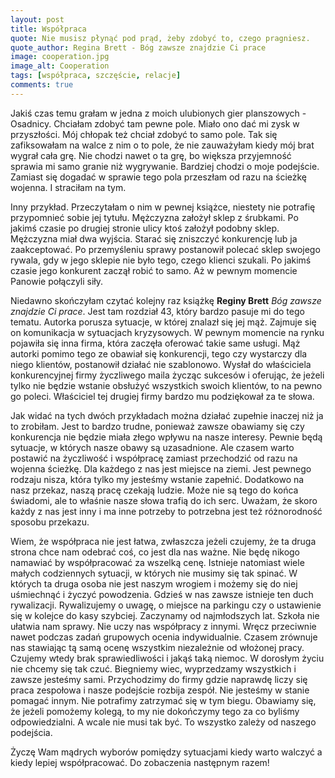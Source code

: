 ```yaml
---
layout: post
title: Współpraca
quote: Nie musisz płynąć pod prąd, żeby zdobyć to, czego pragniesz.
quote_author: Regina Brett - Bóg zawsze znajdzie Ci prace
image: cooperation.jpg
image_alt: Cooperation
tags: [współpraca, szczęście, relacje]
comments: true
---
```


Jakiś czas temu grałam w jedna z moich ulubionych gier planszowych - Osadnicy. Chciałam zdobyć tam pewne pole. Miało ono dać mi zysk w przyszłości. Mój chłopak też chciał zdobyć to samo pole. Tak się zafiksowałam na walce z nim o to pole, że nie zauważyłam kiedy mój brat wygrał cała grę. Nie chodzi nawet o ta grę, bo większa przyjemność sprawia mi samo granie niż wygrywanie. Bardziej chodzi o moje podejście. Zamiast się dogadać w sprawie tego pola przeszłam od razu na ścieżkę wojenna. I straciłam na tym.

Inny przykład. Przeczytałam o nim w pewnej książce, niestety nie potrafię przypomnieć sobie jej tytułu. Mężczyzna założył sklep z śrubkami. Po jakimś czasie po drugiej stronie ulicy ktoś założył podobny sklep. Mężczyzna miał dwa wyjścia. Starać się zniszczyć konkurencję lub ja zaakceptować. Po przemyśleniu sprawy postanowił polecać sklep swojego rywala, gdy w jego sklepie nie było tego, czego klienci szukali. Po jakimś czasie jego konkurent zaczął robić to samo. Aż w pewnym momencie Panowie połączyli siły.

Niedawno skończyłam czytać kolejny raz książkę **Reginy Brett** *Bóg zawsze znajdzie Ci prace*. Jest tam rozdział 43, który bardzo pasuje mi do tego tematu. Autorka porusza sytuacje, w której znalazł się jej mąż. Zajmuje się on komunikacja w sytuacjach kryzysowych. W pewnym momencie na rynku pojawiła się inna firma, która zaczęła oferować takie same usługi. Mąż autorki pomimo tego ze obawiał się konkurencji, tego czy wystarczy dla niego klientów, postanowił działać nie szablonowo. Wysłał do właściciela konkurencyjnej firmy życzliwego maila życząc sukcesów i oferując, że jeżeli tylko nie będzie wstanie obsłużyć wszystkich swoich klientów, to na pewno go poleci. Właściciel tej drugiej firmy bardzo mu podziękował za te słowa.

Jak widać na tych dwóch przykładach można działać zupełnie inaczej niż ja to zrobiłam. Jest to bardzo trudne, ponieważ zawsze obawiamy się czy konkurencja nie będzie miała złego wpływu na nasze interesy. Pewnie będą sytuacje, w których nasze obawy są uzasadnione. Ale czasem warto postawić na życzliwość i współpracę zamiast przechodzić od razu na wojenna ścieżkę. Dla każdego z nas jest miejsce na ziemi. Jest pewnego rodzaju nisza, która tylko my jesteśmy wstanie zapełnić. Dodatkowo na nasz przekaz, naszą pracę czekają ludzie. Może nie są tego do końca świadomi, ale to właśnie nasze słowa trafią do ich serc. Uważam, że skoro każdy z nas jest inny i ma inne potrzeby to potrzebna jest też różnorodność sposobu przekazu.

Wiem, że współpraca nie jest łatwa, zwłaszcza jeżeli czujemy, że ta druga strona chce nam odebrać coś, co jest dla nas ważne. Nie będę nikogo namawiać by współpracować za wszelką cenę. Istnieje natomiast wiele małych codziennych sytuacji, w których nie musimy się tak spinać. W których ta druga osoba nie jest naszym wrogiem i możemy się do niej uśmiechnąć i życzyć powodzenia. Gdzieś w nas zawsze istnieje ten duch rywalizacji. Rywalizujemy o uwagę, o miejsce na parkingu czy o ustawienie się w kolejce do kasy szybciej. Zaczynamy od najmłodszych lat. Szkoła nie ułatwia nam sprawy. Nie uczy nas współpracy z innymi. Wręcz przeciwnie nawet podczas zadań grupowych ocenia indywidualnie. Czasem zrównuje nas stawiając tą samą ocenę wszystkim niezależnie od włożonej pracy. Czujemy wtedy brak sprawiedliwości i jakąś taką niemoc. W dorosłym życiu nie chcemy się tak czuć. Biegniemy wiec, wyprzedzamy wszystkich i zawsze jesteśmy sami. Przychodzimy do firmy gdzie naprawdę liczy się praca zespołowa i nasze podejście rozbija zespół. Nie jesteśmy w stanie pomagać innym. Nie potrafimy zatrzymać się w tym biegu. Obawiamy się, że jeżeli pomożemy kolegą, to my nie dokończymy tego za co byliśmy odpowiedzialni. A wcale nie musi tak być. To wszystko zależy od naszego podejścia.

Życzę Wam mądrych wyborów pomiędzy sytuacjami kiedy warto walczyć a kiedy lepiej współpracować. Do zobaczenia następnym razem!
